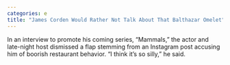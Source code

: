 ```yaml
---
categories: e
title: "James Corden Would Rather Not Talk About That Balthazar Omelet"
---
```

In an interview to promote his coming series, “Mammals,” the actor and late-night host dismissed a flap stemming from an Instagram post accusing him of boorish restaurant behavior. “I think it’s so silly,” he said.